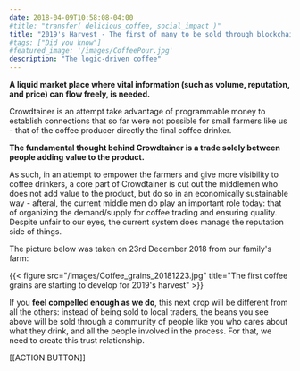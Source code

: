 ```yaml
---
date: 2018-04-09T10:58:08-04:00
#title: "transfer( delicious_coffee, social_impact )"
title: "2019's Harvest - The first of many to be sold through blockchain?"
#tags: ["Did you know"]
#featured_image: '/images/CoffeePour.jpg'
description: "The logic-driven coffee"
---
```


**A liquid market place where vital information (such as volume, reputation, and price) can flow freely, is needed.**

Crowdtainer is an attempt take advantage of programmable money to establish connections that so far were not possible for small farmers like us - that of the coffee producer directly the final coffee drinker.

**The fundamental thought behind Crowdtainer is a trade solely between people adding value to the product.**

As such, in an attempt to empower the farmers and give more visibility to coffee drinkers, a core part of Crowdtainer is cut out the middlemen who does not add value to the product, but do so in an economically sustainable way - afteral, the current middle men do play an important role today: that of organizing the demand/supply for coffee trading and ensuring quality. Despite unfair to our eyes, the current system does manage the reputation side of things.

The picture below was taken on 23rd December 2018 from our family's farm:

{{< figure src="/images/Coffee_grains_20181223.jpg" title="The first coffee grains are starting to develop for 2019's harvest" >}}

If you **feel compelled enough as we do**, this next crop will be different from all the others: instead of being sold to local traders, the beans you see above will be sold through a community of people like you who cares about what they drink, and all the people involved in the process. For that, we need to create this trust relationship.

[[ACTION BUTTON]]